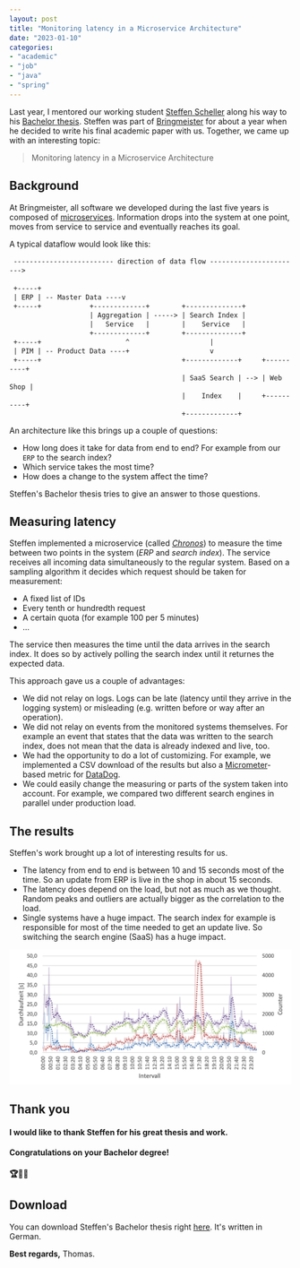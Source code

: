 ```yaml
---
layout: post
title: "Monitoring latency in a Microservice Architecture"
date: "2023-01-10"
categories:
- "academic"
- "job" 
- "java"
- "spring"
---
```


Last year, I mentored our working student [Steffen Scheller](https://www.xing.com/profile/Steffen_Scheller7) along his way to his [Bachelor thesis](/assets/pdf/Bachelor-Thesis_Steffen-Scheller.pdf).
Steffen was part of [Bringmeister](https://www.bringmeister.de/) for about a year when he decided to write his final academic paper with us.
Together, we came up with an interesting topic: 

> Monitoring latency in a Microservice Architecture

## Background

At Bringmeister, all software we developed during the last five years is composed of [microservices](https://aws.amazon.com/microservices/).
Information drops into the system at one point, moves from service to service and eventually reaches its goal.

A typical dataflow would look like this:

```
 ------------------------- direction of data flow ----------------------->

 +-----+
 | ERP | -- Master Data ----v
 +-----+            +-------------+        +--------------+    
                    | Aggregation | -----> | Search Index | 
                    |   Service   |        |    Service   | 
                    +-------------+        +--------------+ 
 +-----+                     ^                    |
 | PIM | -- Product Data ----+                    v
 +-----+                                   +-------------+     +----------+
                                           | SaaS Search | --> | Web Shop |
                                           |    Index    |     +----------+  
                                           +-------------+
```

An architecture like this brings up a couple of questions:

- How long does it take for data from end to end? For example from our `ERP` to the search index?
- Which service takes the most time?
- How does a change to the system affect the time? 

Steffen's Bachelor thesis tries to give an answer to those questions. 

## Measuring latency

Steffen implemented a microservice (called _[Chronos](https://en.wikipedia.org/wiki/Chronos)_) to measure the time between two points in the system (_ERP_ and _search index_).
The service receives all incoming data simultaneously to the regular system.
Based on a sampling algorithm it decides which request should be taken for measurement:

- A fixed list of IDs
- Every tenth or hundredth request
- A certain quota (for example 100 per 5 minutes)
- ...

The service then measures the time until the data arrives in the search index.
It does so by actively polling the search index until it returnes the expected data.

This approach gave us a couple of advantages:

- We did not relay on logs.
Logs can be late (latency until they arrive in the logging system) or misleading (e.g. written before or way after an operation).
- We did not relay on events from the monitored systems themselves.
For example an event that states that the data was written to the search index, does not mean that the data is already indexed and live, too.
- We had the opportunity to do a lot of customizing. 
For example, we implemented a CSV download of the results but also a [Micrometer](https://micrometer.io/)-based metric for [DataDog](https://www.datadoghq.com/).
- We could easily change the measuring or parts of the system taken into account. 
For example, we compared two different search engines in parallel under production load.

## The results

Steffen's work brought up a lot of interesting results for us.

- The latency from end to end is between 10 and 15 seconds most of the time.
So an update from ERP is live in the shop in about 15 seconds.
- The latency does depend on the load, but not as much as we thought.
Random peaks and outliers are actually bigger as the correlation to the load.
- Single systems have a huge impact. 
The search index for example is responsible for most of the time needed to get an update live.
So switching the search engine (SaaS) has a huge impact.

![](/images/2023/01/microservice-latency.png)

## Thank you

#### I would like to thank Steffen for his great thesis and work. 
#### Congratulations on your Bachelor degree!
#### 🏆🎉🍀

## Download

You can download Steffen's Bachelor thesis right [here](/assets/pdf/Bachelor-Thesis_Steffen-Scheller.pdf).
It's written in German.

**Best regards,** Thomas.
